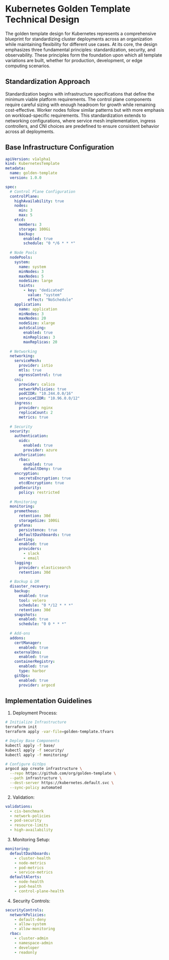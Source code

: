 # Kubernetes Golden Template Technical Design
The golden template design for Kubernetes represents a comprehensive blueprint for standardizing cluster deployments across an organization while maintaining flexibility for different use cases. At its core, the design emphasizes three fundamental principles: standardization, security, and observability. These principles form the foundation upon which all template variations are built, whether for production, development, or edge computing scenarios.

## Standardization Approach
Standardization begins with infrastructure specifications that define the minimum viable platform requirements. The control plane components require careful sizing with enough headroom for growth while remaining cost-effective. Worker nodes follow similar patterns but with more emphasis on workload-specific requirements. This standardization extends to networking configurations, where service mesh implementation, ingress controllers, and CNI choices are predefined to ensure consistent behavior across all deployments.

## Base Infrastructure Configuration

```yaml
apiVersion: v1alpha1
kind: KubernetesTemplate
metadata:
  name: golden-template
  version: 1.0.0

spec:
  # Control Plane Configuration
  controlPlane:
    highAvailability: true
    nodes:
      min: 3
      max: 5
    etcd:
      members: 3
      storage: 100Gi
      backup:
        enabled: true
        schedule: "0 */6 * * *"
    
  # Node Pools
  nodePools:
    system:
      name: system
      minNodes: 3
      maxNodes: 5
      nodeSize: large
      taints:
        - key: "dedicated"
          value: "system"
          effect: "NoSchedule"
    application:
      name: application
      minNodes: 3
      maxNodes: 20
      nodeSize: xlarge
      autoScaling:
        enabled: true
        minReplicas: 3
        maxReplicas: 20
        
  # Networking
  networking:
    serviceMesh:
      provider: istio
      mtls: true
      egressControl: true
    cni:
      provider: calico
      networkPolicies: true
      podCIDR: "10.244.0.0/16"
      serviceCIDR: "10.96.0.0/12"
    ingress:
      provider: nginx
      replicaCount: 2
      metrics: true
      
  # Security
  security:
    authentication:
      oidc:
        enabled: true
        provider: azure
    authorization:
      rbac:
        enabled: true
        defaultDeny: true
    encryption:
      secretsEncryption: true
      etcdEncryption: true
    podSecurity:
      policy: restricted
      
  # Monitoring
  monitoring:
    prometheus:
      retention: 30d
      storageSize: 100Gi
    grafana:
      persistence: true
      defaultDashboards: true
    alerting:
      enabled: true
      providers:
        - slack
        - email
    logging:
      provider: elasticsearch
      retention: 30d
      
  # Backup & DR
  disaster_recovery:
    backup:
      enabled: true
      tool: velero
      schedule: "0 */12 * * *"
      retention: 30d
    snapshots:
      enabled: true
      schedule: "0 0 * * *"
      
  # Add-ons
  addons:
    certManager:
      enabled: true
    externalDns:
      enabled: true
    containerRegistry:
      enabled: true
      type: harbor
    gitOps:
      enabled: true
      provider: argocd
```

## Implementation Guidelines

1. Deployment Process:
```bash
# Initialize Infrastructure
terraform init
terraform apply -var-file=golden-template.tfvars

# Deploy Base Components
kubectl apply -f base/
kubectl apply -f security/
kubectl apply -f monitoring/

# Configure GitOps
argocd app create infrastructure \
  --repo https://github.com/org/golden-template \
  --path infrastructure \
  --dest-server https://kubernetes.default.svc \
  --sync-policy automated
```

2. Validation:
```yaml
validations:
  - cis-benchmark
  - network-policies
  - pod-security
  - resource-limits
  - high-availability
```

3. Monitoring Setup:
```yaml
monitoring:
  defaultDashboards:
    - cluster-health
    - node-metrics
    - pod-metrics
    - service-metrics
  defaultAlerts:
    - node-health
    - pod-health
    - control-plane-health
```

4. Security Controls:
```yaml
securityControls:
  networkPolicies:
    - default-deny
    - allow-system
    - allow-monitoring
  rbac:
    - cluster-admin
    - namespace-admin
    - developer
    - readonly
```

